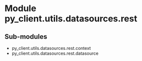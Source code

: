 Module py_client.utils.datasources.rest
=======================================

Sub-modules
-----------
* py_client.utils.datasources.rest.context
* py_client.utils.datasources.rest.datasource
